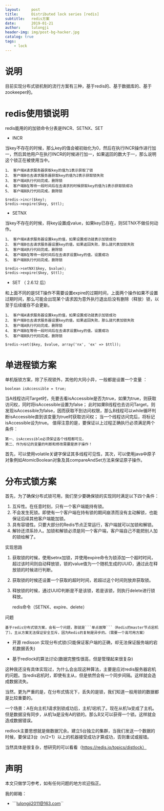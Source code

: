 ```yaml
---
layout:     post
title:      Distributed lock series [redis] 
subtitle:   redis方案
date:       2019-01-21
author:     lulongji
header-img: img/post-bg-hacker.jpg
catalog: true
tags:
    - lock
---
```



# 说明

目前实现分布式锁机制的流行方案有三种，基于redis的、基于数据库的、基于zookeeper的。


# redis使用锁说明

redis能用的的加锁命令分表是INCR、SETNX、SET

- INCR 
 
当key不存在的时候，那么key的值会被初始化为0，然后在执行INCR操作进行加一，然后其他用户在执行INCR的时候进行加一，如果返回的数大于一，那么说明这个锁正在被使用当中。

    1、 客户端A请求服务器获取key的值为1表示获取了锁
    2、 客户端B也去请求服务器获取key的值为2表示获取锁失败
    3、 客户端A执行代码完成，删除锁
    4、 客户端B在等待一段时间后在去请求的时候获取key的值为1表示获取锁成功
    5、 客户端B执行代码完成，删除锁

    $redis->incr($key);
    $redis->expire($key, $ttl); 


- SETNX

当key不存在的时候，将key设置成value，如果key已存在，则SETNX不做任何动作。

    1、 客户端A请求服务器设置key的值，如果设置成功就表示加锁成功
    2、 客户端B也去请求服务器设置key的值，如果返回失败，那么就代表加锁失败
    3、 客户端A执行代码完成，删除锁
    4、 客户端B在等待一段时间后在去请求设置key的值，设置成功
    5、 客户端B执行代码完成，删除锁

    $redis->setNX($key, $value);
    $redis->expire($key, $ttl);

- SET （ 2.6.12 后）

和上面不同的是SET操作不需要设置expire的过期时间，上面两个操作如果不设置过期时间，那么可能会出现某个请求因为意外执行退出后没有删除（释放）锁，以至于后续缓存不会更新。

    1、 客户端A请求服务器设置key的值，如果设置成功就表示加锁成功
    2、 客户端B也去请求服务器设置key的值，如果返回失败，那么就代表加锁失败
    3、 客户端A执行代码完成，删除锁
    4、 客户端B在等待一段时间后在去请求设置key的值，设置成功
    5、 客户端B执行代码完成，删除锁

    $redis->set($key, $value, array('nx', 'ex' => $ttl)); 


# 单进程锁方案

单机版锁方案，除了乐观锁外，其他的大同小异，一般都是设置一个变量 ：

    boolean isAccessible = true;

当A线程访问Target时，先要去看isAccessible是否为true，如果为true，则获取访问权，同时将isAccessible设置为false； 此时如果B线程也去访问Target，则发现isAccessible为false，因而获取不到访问权限，那么B线程可以while循环判断isAccessible直到该变量为true时获取访问权； 当一个线程访问完后，将标记isAccessible设为true。 值得注意的是，要保证以上过程正确执行必须满足两个条件： 

    第一、isAccessible必须保证各个线程都可见， 
    第二、作为标记的变量的判断和修改需要是原子操作！ 

首先，可以使用volatile关键字保证其多线程可见性，其次，可以使用java中原子对象例如AtomicBoolean对象及其compareAndSet方法来保证原子操作。 

# 分布式锁方案


首先，为了确保分布式锁可用，我们至少要确保锁的实现同时满足以下四个条件：
1. 互斥性。在任意时刻，只有一个客户端能持有锁。
2. 不会发生死锁。即使有一个客户端在持有锁的期间崩溃而没有主动解锁，也能保证后续其他客户端能加锁。
3. 具有容错性。只要大部分的Redis节点正常运行，客户端就可以加锁和解锁。
4. 解铃还须系铃人。加锁和解锁必须是同一个客户端，客户端自己不能把别人加的锁给解了。

实现思路
1. 获取锁的时候，使用setnx加锁，并使用expire命令为锁添加一个超时时间，超过该时间则自动释放锁，锁的value值为一个随机生成的UUID，通过此在释放锁的时候进行判断。
2. 获取锁的时候还设置一个获取的超时时间，若超过这个时间则放弃获取锁。
3. 释放锁的时候，通过UUID判断是不是该锁，若是该锁，则执行delete进行锁释放。

    redis命令（SETNX、expire、delete）

问题

    基于redis分布式锁方案，会有一个问题，那就是```单点故障```（Redis的master节点宕机了）。主从方案无法保证安全互斥，因为Redis的复制是异步的。（需要一个高可用方案）

- 开源 redisson 实现分布式锁(只能保证客户端的正确，却无法保证服务端的宕机数据丢失)

- 基于redlock的算法讨论(数据完整性很高，但是管理起来很复杂)

这种我还没有具体实现过，为什么会出现这种算法，主要是应对redis服务器宕机的问题。当redis宕机时，即使有主从，但是依然会有一个同步间隔。这样就会造成数据流失。

当然，更为严重的是，在分布式情况下，丢失的是锁，我们知道一般用锁的数据都是比较重要的。

一个场景：A在向主机1请求到锁成功后，主机1宕机了。现在从机1a变成了主机。但是数据没有同步，从机1a是没有A的锁的。那么B又可以获得一个锁。这样就会造成数据错误。

redlock主要思想就是做数据冗余。建立5台独立的集群，当我们发送一个数据的时候，要保证3台（n/2+1）以上的机器接受成功才算成功，否则重试或报错。

当然具体是很复杂，想研究的可以看看（https://redis.io/topics/distlock）



# 声明
本文只做学习参考，如有任何问题的地方欢迎指正。

我的邮箱：
- ```lulongji2011@163.com``